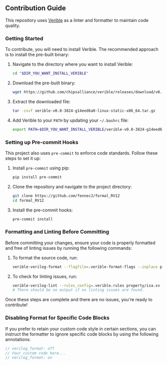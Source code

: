 ## Contribution Guide

This repository uses [Verible](https://github.com/chipsalliance/verible) as a linter and formatter to maintain code quality.

### Getting Started

To contribute, you will need to install Verible. The recommended approach is to install the pre-built binary:

1. Navigate to the directory where you want to install Verible:
   ```bash
   cd "$DIR_YOU_WANT_INSTALL_VERIBLE"
   ```

2. Download the pre-built binary:
   ```bash
   wget https://github.com/chipsalliance/verible/releases/download/v0.0-3824-g14eed6a0/verible-v0.0-3824-g14eed6a0-linux-static-x86_64.tar.gz
   ```

3. Extract the downloaded file:
   ```bash
   tar -zxvf verible-v0.0-3824-g14eed6a0-linux-static-x86_64.tar.gz
   ```

4. Add Verible to your `PATH` by updating your `~/.bashrc` file:
   ```bash
   export PATH=$DIR_YOU_WANT_INSTALL_VERIBLE/verible-v0.0-3824-g14eed6a0/bin:$PATH
   ```

### Setting up Pre-commit Hooks

This project also uses `pre-commit` to enforce code standards. Follow these steps to set it up:

1. Install `pre-commit` using pip:
   ```bash
   pip install pre-commit
   ```

2. Clone the repository and navigate to the project directory:
   ```bash
   git clone https://github.com/fennecJ/formal_RV12
   cd formal_RV12
   ```

3. Install the pre-commit hooks:
   ```bash
   pre-commit install
   ```

### Formatting and Linting Before Committing

Before committing your changes, ensure your code is properly formatted and free of linting issues by running the following commands:

1. To format the source code, run:
   ```bash
   verible-verilog-format --flagfile=.verible-format-flags --inplace property/isa.sv
   ```

2. To check for linting issues, run:
   ```bash
   verible-verilog-lint --rules_config=.verible.rules property/isa.sv
   # There should be no output if no linting issues are found.
   ```

Once these steps are complete and there are no issues, you're ready to contribute!

### Disabling Format for Specific Code Blocks

If you prefer to retain your custom code style in certain sections, you can instruct the formatter to ignore specific code blocks by using the following annotations:

```verilog
// verilog_format: off
// Your custom code here...
// verilog_format: on
```